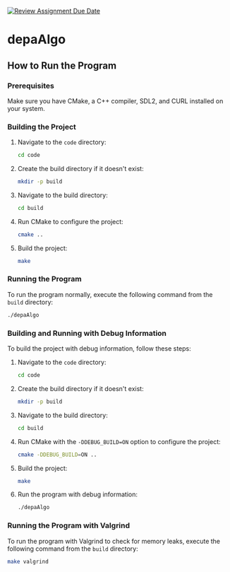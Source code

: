 [![Review Assignment Due Date](https://classroom.github.com/assets/deadline-readme-button-22041afd0340ce965d47ae6ef1cefeee28c7c493a6346c4f15d667ab976d596c.svg)](https://classroom.github.com/a/mNdixtYF)

# depaAlgo

## How to Run the Program

### Prerequisites

Make sure you have CMake, a C++ compiler, SDL2, and CURL installed on your system.

### Building the Project

1. Navigate to the `code` directory:
    ```sh
    cd code
    ```

2. Create the build directory if it doesn't exist:
    ```sh
    mkdir -p build
    ```

3. Navigate to the build directory:
    ```sh
    cd build
    ```

4. Run CMake to configure the project:
    ```sh
    cmake ..
    ```

5. Build the project:
    ```sh
    make
    ```

### Running the Program

To run the program normally, execute the following command from the `build` directory:
```sh
./depaAlgo
```

### Building and Running with Debug Information

To build the project with debug information, follow these steps:

1. Navigate to the `code` directory:
    ```sh
    cd code
    ```

2. Create the build directory if it doesn't exist:
    ```sh
    mkdir -p build
    ```

3. Navigate to the build directory:
    ```sh
    cd build
    ```

4. Run CMake with the `-DDEBUG_BUILD=ON` option to configure the project:
    ```sh
    cmake -DDEBUG_BUILD=ON ..
    ```

5. Build the project:
    ```sh
    make
    ```

6. Run the program with debug information:
    ```sh
    ./depaAlgo
    ```

### Running the Program with Valgrind

To run the program with Valgrind to check for memory leaks, execute the following command from the `build` directory:
```sh
make valgrind
```